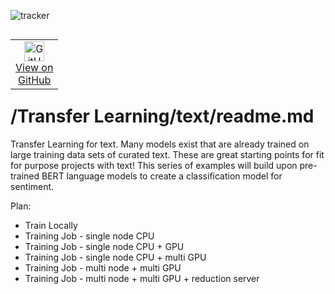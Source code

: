 ![tracker](https://us-central1-vertex-ai-mlops-369716.cloudfunctions.net/pixel-tracking?path=statmike%2Fvertex-ai-mlops%2FTransfer+Learning%2Ftext&file=readme.md)
<!--- header table --->
<table align="left">     
  <td style="text-align: center">
    <a href="https://github.com/statmike/vertex-ai-mlops/blob/main/Transfer%20Learning/text/readme.md">
      <img width="32px" src="https://www.svgrepo.com/download/217753/github.svg" alt="GitHub logo">
      <br>View on<br>GitHub
    </a>
  </td>
</table><br/><br/><br/><br/>

---
# /Transfer Learning/text/readme.md

Transfer Learning for text.  Many models exist that are already trained on large training data sets of curated text.  These are great starting points for fit for purpose projects with text!  This series of examples will build upon pre-trained BERT language models to create a classification model for sentiment.

Plan:
- Train Locally
- Training Job - single node CPU
- Training Job - single node CPU + GPU
- Training Job - single node CPU + multi GPU
- Training Job - multi node + multi GPU
- Training Job - multi node + multi GPU + reduction server


